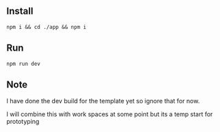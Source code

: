 ## Install

```
npm i && cd ./app && npm i
```

## Run

```
npm run dev
```

## Note 

I have done the dev build for the template yet so ignore that for now.

I will combine this with work spaces at some point but its a temp start for prototyping